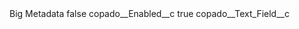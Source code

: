 <?xml version="1.0" encoding="UTF-8"?>
<CustomMetadata xmlns="http://soap.sforce.com/2006/04/metadata" xmlns:xsi="http://www.w3.org/2001/XMLSchema-instance" xmlns:xsd="http://www.w3.org/2001/XMLSchema">
    <label>Big Metadata</label>
    <protected>false</protected>
    <values>
        <field>copado__Enabled__c</field>
        <value xsi:type="xsd:boolean">true</value>
    </values>
    <values>
        <field>copado__Text_Field__c</field>
        <value xsi:nil="true"/>
    </values>
</CustomMetadata>
